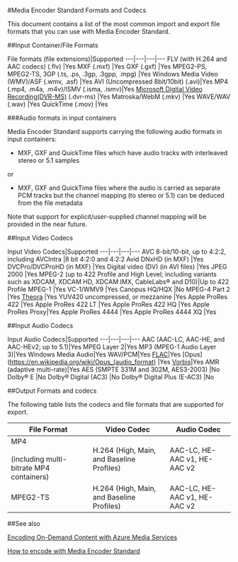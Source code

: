 <properties 
	pageTitle="Media Encoder Standard formats and codecs" 
	description="This topic gives an overview of Azure Media Encoder Standard formats and codecs." 
	services="media-services" 
	documentationCenter="" 
	authors="juliako,anilmur" 
	manager="dwrede" 
	editor=""/>

<tags
	ms.service="media-services"
	ms.date="10/15/2015"
	wacn.date=""/>

#Media Encoder Standard Formats and Codecs


This document contains a list of the most common import and export file formats that you can use with Media Encoder Standard.


##Input Container/File Formats

File formats (file extensions)|Supported
---|---|---|---
FLV (with H.264 and AAC codecs) (.flv)			|Yes 
MXF	(.mxf)					|Yes 
GXF	(.gxf)					|Yes 
MPEG2-PS, MPEG2-TS, 3GP (.ts, .ps, .3gp, .3gpp, .mpg)	|Yes 
Windows Media Video (WMV)/ASF (.wmv, .asf) |Yes 
AVI (Uncompressed 8bit/10bit) (.avi)|Yes 
MP4 (.mp4, .m4a, .m4v)/ISMV (.isma, .ismv)|Yes 
[Microsoft Digital Video Recording(DVR-MS)](https://msdn.microsoft.com/zh-cn/library/windows/desktop/dd692984) (.dvr-ms) |Yes 
Matroska/WebM (.mkv)		|Yes 
WAVE/WAV (.wav)	|Yes 
QuickTime (.mov) |Yes
 
###Audio formats in input containers 

Media Encoder Standard supports carrying the following audio formats in input containers:

- MXF, GXF and QuickTime files which have audio tracks with interleaved stereo or 5.1 samples

or

- MXF, GXF and QuickTime files where the audio is carried as separate PCM tracks but the channel mapping (to stereo or 5.1) can be deduced from the file metadata

Note that support for explicit/user-supplied channel mapping will be provided in the near future.


##Input Video Codecs

Input Video Codecs|Supported
---|---|---|---
AVC 8-bit/10-bit, up to 4:2:2, including AVCIntra	|8 bit 4:2:0 and 4:2:2 
Avid DNxHD (in MXF)									|Yes 
DVCPro/DVCProHD (in MXF)							|Yes 
Digital video (DV) (in AVI files)                   |Yes
JPEG 2000											|Yes 
MPEG-2 (up to 422 Profile and High Level; including variants such as XDCAM, XDCAM HD, XDCAM IMX, CableLabs® and D10)|Up to 422 Profile 
MPEG-1												|Yes 
VC-1/WMV9											|Yes 
Canopus HQ/HQX										|No 
MPEG-4 Part 2										|Yes 
[Theora](https://en.wikipedia.org/wiki/Theora)		|Yes 
YUV420 uncompressed, or mezzanine					|Yes
Apple ProRes 422									|Yes
Apple ProRes 422 LT	|Yes
Apple ProRes 422 HQ |Yes
Apple ProRes Proxy|Yes
Apple ProRes 4444 |Yes
Apple ProRes 4444 XQ |Yes



##Input Audio Codecs

Input Audio Codecs|Supported
---|---|---|---
AAC (AAC-LC, AAC-HE, and AAC-HEv2; up to 5.1)|Yes 
MPEG Layer 2|Yes 
MP3 (MPEG-1 Audio Layer 3)|Yes 
Windows Media Audio|Yes 
WAV/PCM|Yes 
[FLAC](https://en.wikipedia.org/wiki/FLAC)</a>|Yes 
[Opus](https://en.wikipedia.org/wiki/Opus_(audio_format) |Yes 
[Vorbis](https://en.wikipedia.org/wiki/Vorbis)</a>|Yes 
AMR (adaptive multi-rate)|Yes
AES (SMPTE 331M and 302M, AES3-2003)		|No 
Dolby® E									|No 
Dolby® Digital (AC3)						|No 
Dolby® Digital Plus (E-AC3)					|No 


##Output Formats and codecs

The following table lists the codecs and file formats that are supported for export.


File Format|Video Codec|Audio Codec
---|---|---
MP4 <br/><br/>(including multi-bitrate MP4 containers) |H.264 (High, Main, and Baseline Profiles)|AAC-LC, HE-AAC v1, HE-AAC v2 
MPEG2-TS |H.264 (High, Main, and Baseline Profiles)|AAC-LC, HE-AAC v1, HE-AAC v2 

<!-- deleted by customization

##Media Services learning paths

You can view AMS learning paths here:

- [AMS Live Streaming Workflow](http://azure.microsoft.com/documentation/learning-paths/media-services-streaming-live/)
- [AMS on Demand Streaming Workflow](http://azure.microsoft.com/documentation/learning-paths/media-services-streaming-on-demand/)
-->

##See also

[Encoding On-Demand Content with Azure Media Services](media-services-encode-asset)

[How to encode with Media Encoder Standard](media-services-dotnet-encode-with-media-encoder-standard)
